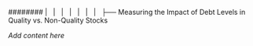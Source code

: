 ######## |   |   |   |   |   |   |   ├── Measuring the Impact of Debt Levels in Quality vs. Non-Quality Stocks

*Add content here*